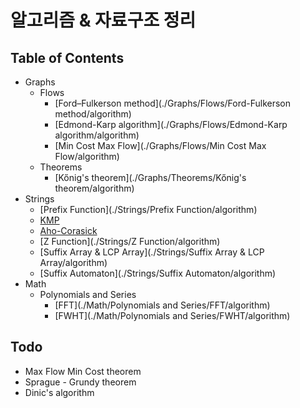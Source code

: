 # 알고리즘 & 자료구조 정리

## Table of Contents
- Graphs
    - Flows
        - [Ford–Fulkerson method](./Graphs/Flows/Ford-Fulkerson method/algorithm)
        - [Edmond-Karp algorithm](./Graphs/Flows/Edmond-Karp algorithm/algorithm)
        - [Min Cost Max Flow](./Graphs/Flows/Min Cost Max Flow/algorithm)
    - Theorems
        - [Kőnig's theorem](./Graphs/Theorems/Kőnig's theorem/algorithm)
- Strings
    - [Prefix Function](./Strings/Prefix Function/algorithm)
    - [KMP](./Strings/KMP/algorithm)
    - [Aho-Corasick](./Strings/Aho-Corasick/algorithm)
    - [Z Function](./Strings/Z Function/algorithm)
    - [Suffix Array & LCP Array](./Strings/Suffix Array & LCP Array/algorithm)
    - [Suffix Automaton](./Strings/Suffix Automaton/algorithm)
- Math
    - Polynomials and Series
        - [FFT](./Math/Polynomials and Series/FFT/algorithm)
        - [FWHT](./Math/Polynomials and Series/FWHT/algorithm)

## Todo
- Max Flow Min Cost theorem
- Sprague - Grundy theorem
- Dinic's algorithm